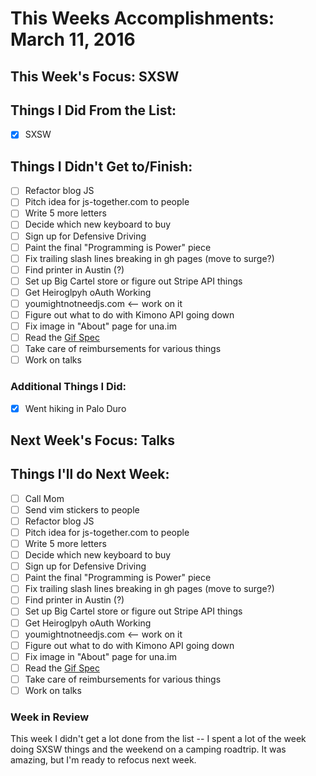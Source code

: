 # This Weeks Accomplishments: March 11, 2016

## This Week's Focus: SXSW

## Things I Did From the List:

- [x] SXSW

## Things I Didn't Get to/Finish:

- [ ] Refactor blog JS
- [ ] Pitch idea for js-together.com to people
- [ ] Write 5 more letters
- [ ] Decide which new keyboard to buy
- [ ] Sign up for Defensive Driving
- [ ] Paint the final "Programming is Power" piece
- [ ] Fix trailing slash lines breaking in gh pages (move to surge?)
- [ ] Find printer in Austin (?)
- [ ] Set up Big Cartel store or figure out Stripe API things
- [ ] Get Heiroglpyh oAuth Working
- [ ] youmightnotneedjs.com <-- work on it
- [ ] Figure out what to do with Kimono API going down
- [ ] Fix image in "About" page for una.im
- [ ] Read the [Gif Spec](https://www.w3.org/Graphics/GIF/spec-gif89a.txt)
- [ ] Take care of reimbursements for various things
- [ ] Work on talks

### Additional Things I Did:

- [x] Went hiking in Palo Duro

## Next Week's Focus: Talks

## Things I'll do Next Week:

- [ ] Call Mom
- [ ] Send vim stickers to people
- [ ] Refactor blog JS
- [ ] Pitch idea for js-together.com to people
- [ ] Write 5 more letters
- [ ] Decide which new keyboard to buy
- [ ] Sign up for Defensive Driving
- [ ] Paint the final "Programming is Power" piece
- [ ] Fix trailing slash lines breaking in gh pages (move to surge?)
- [ ] Find printer in Austin (?)
- [ ] Set up Big Cartel store or figure out Stripe API things
- [ ] Get Heiroglpyh oAuth Working
- [ ] youmightnotneedjs.com <-- work on it
- [ ] Figure out what to do with Kimono API going down
- [ ] Fix image in "About" page for una.im
- [ ] Read the [Gif Spec](https://www.w3.org/Graphics/GIF/spec-gif89a.txt)
- [ ] Take care of reimbursements for various things
- [ ] Work on talks

### Week in Review

This week I didn't get a lot done from the list -- I spent a lot of the week doing SXSW things and the weekend on a camping roadtrip. It was amazing, but I'm ready to refocus next week.